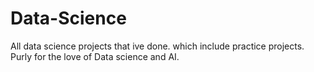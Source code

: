# Data-Science
All data science projects that ive done. 
which include practice projects.
Purly for the love of Data science and AI.

